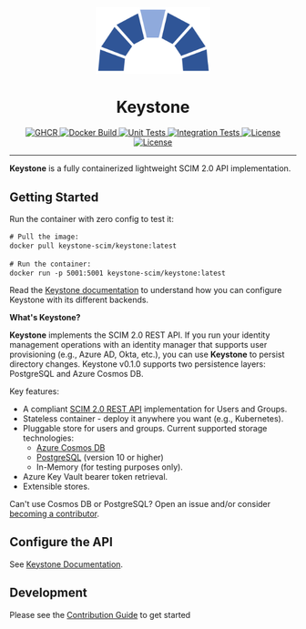 <div align="center">
    <img src="./logo/logo.png" alt="logo" width="200px" />
    <h1>Keystone</h1>
    <a href="https://github.com/keystone-scim/keystone/releases">
        <img src="https://img.shields.io/github/v/release/keystone-scim/keystone?label=Release&logo=task&logoColor=white&style=flat-square" alt="GHCR" />
    </a>
    <a href="https://github.com/keystone-scim/keystone/actions/workflows/docker_build.yaml">
        <img src="https://img.shields.io/github/workflow/status/keystone-scim/keystone/Docker%20Build?label=Build&logo=docker&logoColor=white&style=flat-square" alt="Docker Build" />
    </a>
    <a href="https://github.com/keystone-scim/keystone/actions/workflows/unit_tests.yaml">
        <img src="https://img.shields.io/github/workflow/status/keystone-scim/keystone/Unit%20Tests?label=Unit&logo=pytest&logoColor=white&style=flat-square" alt="Unit Tests" />
    </a>
    <a href="https://github.com/keystone-scim/keystone/actions/workflows/integration_tests.yaml">
        <img src="https://img.shields.io/github/workflow/status/keystone-scim/keystone/Integration%20Tests?label=Integration&logo=pytest&logoColor=white&style=flat-square" alt="Integration Tests" />
    </a>
    <a href="./LICENSE">
        <img src="https://img.shields.io/github/license/keystone-scim/keystone?label=License&style=flat-square" alt="License" />
    </a>
    <a href="https://keystone-scim.github.io">
        <img src="https://img.shields.io/github/workflow/status/keystone-scim/keystone-scim.github.io/Publish/main?color=magenta&label=Docs&logo=read%20the%20docs&style=flat-square" alt="License" />
    </a>
    <hr />
</div>

**Keystone** is a fully containerized lightweight SCIM 2.0 API implementation.

## Getting Started

Run the container with zero config to test it:

```shell
# Pull the image:
docker pull keystone-scim/keystone:latest

# Run the container:
docker run -p 5001:5001 keystone-scim/keystone:latest
```

Read the [Keystone documentation](https://keystone-scim.github.io) to understand how you can configure Keystone with
its different backends.

**What's Keystone?**

**Keystone** implements the SCIM 2.0 REST API.  If you run your identity management
operations with an identity manager that supports user provisioning (e.g., Azure AD, Okta, etc.),
you can use **Keystone** to persist directory changes. Keystone v0.1.0 supports two
persistence layers: PostgreSQL and Azure Cosmos DB.

Key features:

* A compliant [SCIM 2.0 REST API](https://datatracker.ietf.org/doc/html/rfc7644)
  implementation for Users and Groups.
* Stateless container - deploy it anywhere you want (e.g., Kubernetes).
* Pluggable store for users and groups. Current supported storage technologies:
  * [Azure Cosmos DB](https://docs.microsoft.com/en-us/azure/cosmos-db/introduction)
  * [PostgreSQL](https://www.postgresql.org) (version 10 or higher)
  * In-Memory (for testing purposes only).
* Azure Key Vault bearer token retrieval.
* Extensible stores.

Can't use Cosmos DB or PostgreSQL?  Open an issue and/or consider
[becoming a contributor](./CONTRIBUTING.md).

## Configure the API

See [Keystone Documentation](https://keystone-scim.github.io).

## Development

Please see the [Contribution Guide](./CONTRIBUTING.md) to get started
